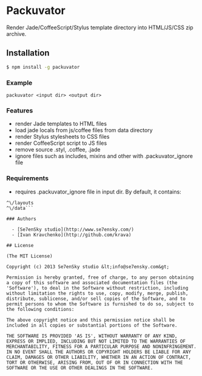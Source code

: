 # Packuvator

 Render Jade/CoffeeScript/Stylus template directory into HTML/JS/CSS zip archive.

## Installation

```bash
$ npm install -g packuvator
```

### Example

```
packuvator <input dir> <output dir>
```

### Features

 - render Jade templates to HTML files
 - load jade locals from js/coffee files from data directory
 - render Stylus stylesheets to CSS files
 - render CoffeeScript script to JS files
 - remove source .styl, .coffee, .jade
 - ignore files such as includes, mixins and other with .packuvator_ignore file

### Requirements
 - requires .packuvator_ignore file in input dir. By default, it contains:
```^\/includes
^\/layouts
^\/data```

### Authors

  - [Se7enSky studio](http://www.se7ensky.com/)
  - [Ivan Kravchenko](http://github.com/krava)

## License 

(The MIT License)

Copyright (c) 2013 Se7enSky studio &lt;info@se7ensky.com&gt;

Permission is hereby granted, free of charge, to any person obtaining
a copy of this software and associated documentation files (the
'Software'), to deal in the Software without restriction, including
without limitation the rights to use, copy, modify, merge, publish,
distribute, sublicense, and/or sell copies of the Software, and to
permit persons to whom the Software is furnished to do so, subject to
the following conditions:

The above copyright notice and this permission notice shall be
included in all copies or substantial portions of the Software.

THE SOFTWARE IS PROVIDED 'AS IS', WITHOUT WARRANTY OF ANY KIND,
EXPRESS OR IMPLIED, INCLUDING BUT NOT LIMITED TO THE WARRANTIES OF
MERCHANTABILITY, FITNESS FOR A PARTICULAR PURPOSE AND NONINFRINGEMENT.
IN NO EVENT SHALL THE AUTHORS OR COPYRIGHT HOLDERS BE LIABLE FOR ANY
CLAIM, DAMAGES OR OTHER LIABILITY, WHETHER IN AN ACTION OF CONTRACT,
TORT OR OTHERWISE, ARISING FROM, OUT OF OR IN CONNECTION WITH THE
SOFTWARE OR THE USE OR OTHER DEALINGS IN THE SOFTWARE.
